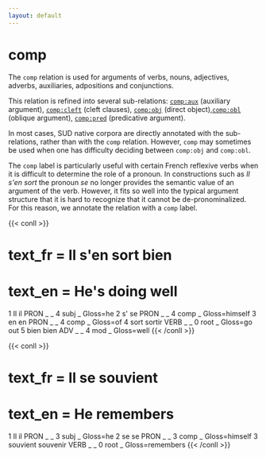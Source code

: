 ```yaml
---
layout: default
---
```


# **comp**
The `comp` relation is used for arguments of verbs, nouns, adjectives, adverbs, auxiliaries, adpositions and conjunctions.

This relation is refined into several sub-relations:  [`comp:aux`](../comp_aux) (auxiliary argument), [`comp:cleft`](../comp_cleft) (cleft clauses), [`comp:obj`](../comp_obj) (direct object),[`comp:obl`](../comp_obl) (oblique argument), [`comp:pred`](../comp_pred) (predicative argument).

In most cases, SUD native corpora are directly annotated with the sub-relations, rather than with the `comp` relation. However, `comp` may sometimes be used when one has difficulty deciding between `comp:obj` and `comp:obl`.

The `comp` label is particularly useful with certain French reflexive verbs when it is difficult to determine the role of a pronoun. In constructions such as *Il s'en sort* the pronoun *se* no longer provides the semantic value of an argument of the verb. However, it fits so well into the typical argument structure that it is hard to recognize that it cannot be de-pronominalized. For this reason, we annotate the relation with a `comp` label.



{{< conll >}}
# text_fr = Il s'en sort bien
# text_en = He's doing well
1	Il	il	PRON	_	_	4	subj	_	Gloss=he
2	s'	se	PRON	_	_	4	comp	_	Gloss=himself
3	en	en	PRON	_	_	4	comp	_	Gloss=of
4	sort	sortir	VERB	_	_	0	root	_	Gloss=go out
5	bien	bien	ADV	_	_	4	mod	_	Gloss=well
{{< /conll >}}


{{< conll >}}
# text_fr = Il se souvient
# text_en = He remembers
1	Il	il	PRON	_	_	3	subj	_	Gloss=he
2	se	se	PRON	_	_	3	comp	_	Gloss=himself
3	souvient	souvenir	VERB	_	_	0	root	_	Gloss=remembers
{{< /conll >}}
